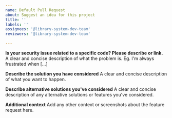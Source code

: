 ```yaml
---
name: Default Pull Request
about: Suggest an idea for this project
title: ''
labels: ''
assignees: '@library-system-dev-team'
reviewers: '@library-system-dev-team'

---
```


**Is your security issue related to a specific code? Please describe or link.**
A clear and concise description of what the problem is. Eg. I'm always frustrated when [...]

**Describe the solution you have considered**
A clear and concise description of what you want to happen.

**Describe alternative solutions you've considered**
A clear and concise description of any alternative solutions or features you've considered.

**Additional context**
Add any other context or screenshots about the feature request here.
